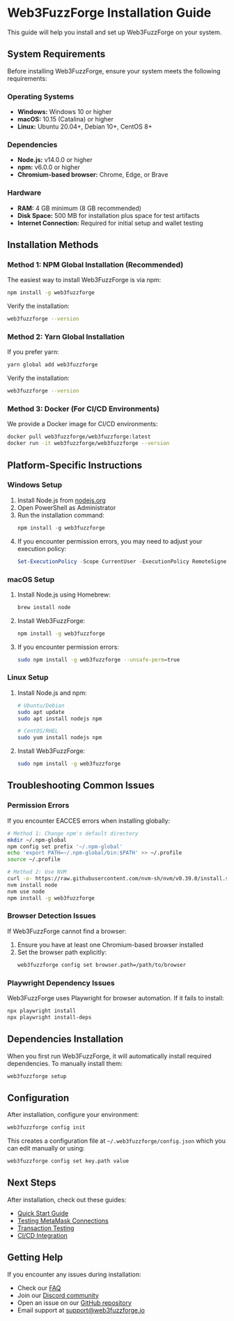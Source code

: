 # Web3FuzzForge Installation Guide

This guide will help you install and set up Web3FuzzForge on your system.

## System Requirements

Before installing Web3FuzzForge, ensure your system meets the following requirements:

### Operating Systems

- **Windows:** Windows 10 or higher
- **macOS:** 10.15 (Catalina) or higher
- **Linux:** Ubuntu 20.04+, Debian 10+, CentOS 8+

### Dependencies

- **Node.js:** v14.0.0 or higher
- **npm:** v6.0.0 or higher
- **Chromium-based browser:** Chrome, Edge, or Brave

### Hardware

- **RAM:** 4 GB minimum (8 GB recommended)
- **Disk Space:** 500 MB for installation plus space for test artifacts
- **Internet Connection:** Required for initial setup and wallet testing

## Installation Methods

### Method 1: NPM Global Installation (Recommended)

The easiest way to install Web3FuzzForge is via npm:

```bash
npm install -g web3fuzzforge
```

Verify the installation:

```bash
web3fuzzforge --version
```

### Method 2: Yarn Global Installation

If you prefer yarn:

```bash
yarn global add web3fuzzforge
```

Verify the installation:

```bash
web3fuzzforge --version
```

### Method 3: Docker (For CI/CD Environments)

We provide a Docker image for CI/CD environments:

```bash
docker pull web3fuzzforge/web3fuzzforge:latest
docker run -it web3fuzzforge/web3fuzzforge --version
```

## Platform-Specific Instructions

### Windows Setup

1. Install Node.js from [nodejs.org](https://nodejs.org/)
2. Open PowerShell as Administrator
3. Run the installation command:
   ```powershell
   npm install -g web3fuzzforge
   ```
4. If you encounter permission errors, you may need to adjust your execution policy:
   ```powershell
   Set-ExecutionPolicy -Scope CurrentUser -ExecutionPolicy RemoteSigned
   ```

### macOS Setup

1. Install Node.js using Homebrew:
   ```bash
   brew install node
   ```
2. Install Web3FuzzForge:
   ```bash
   npm install -g web3fuzzforge
   ```
3. If you encounter permission errors:
   ```bash
   sudo npm install -g web3fuzzforge --unsafe-perm=true
   ```

### Linux Setup

1. Install Node.js and npm:

   ```bash
   # Ubuntu/Debian
   sudo apt update
   sudo apt install nodejs npm

   # CentOS/RHEL
   sudo yum install nodejs npm
   ```

2. Install Web3FuzzForge:
   ```bash
   sudo npm install -g web3fuzzforge
   ```

## Troubleshooting Common Issues

### Permission Errors

If you encounter EACCES errors when installing globally:

```bash
# Method 1: Change npm's default directory
mkdir ~/.npm-global
npm config set prefix '~/.npm-global'
echo 'export PATH=~/.npm-global/bin:$PATH' >> ~/.profile
source ~/.profile

# Method 2: Use NVM
curl -o- https://raw.githubusercontent.com/nvm-sh/nvm/v0.39.0/install.sh | bash
nvm install node
nvm use node
npm install -g web3fuzzforge
```

### Browser Detection Issues

If Web3FuzzForge cannot find a browser:

1. Ensure you have at least one Chromium-based browser installed
2. Set the browser path explicitly:
   ```bash
   web3fuzzforge config set browser.path=/path/to/browser
   ```

### Playwright Dependency Issues

Web3FuzzForge uses Playwright for browser automation. If it fails to install:

```bash
npx playwright install
npx playwright install-deps
```

## Dependencies Installation

When you first run Web3FuzzForge, it will automatically install required dependencies. To manually install them:

```bash
web3fuzzforge setup
```

## Configuration

After installation, configure your environment:

```bash
web3fuzzforge config init
```

This creates a configuration file at `~/.web3fuzzforge/config.json` which you can edit manually or using:

```bash
web3fuzzforge config set key.path value
```

## Next Steps

After installation, check out these guides:

- [Quick Start Guide](./quickstart.md)
- [Testing MetaMask Connections](./wallets/metamask.md)
- [Transaction Testing](./transaction-testing.md)
- [CI/CD Integration](./ci-cd-integration.md)

## Getting Help

If you encounter any issues during installation:

- Check our [FAQ](./faq.md)
- Join our [Discord community](https://discord.gg/web3fuzzforge)
- Open an issue on our [GitHub repository](https://github.com/web3fuzzforge/web3fuzzforge)
- Email support at support@web3fuzzforge.io
